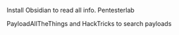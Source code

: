Install Obsidian to read all info.
Pentesterlab

PayloadAllTheThings and HackTricks to search payloads